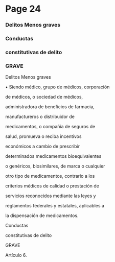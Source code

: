 # Page 24

### Delitos Menos graves

### Conductas

### constitutivas de delito

### GRAVE

Delitos Menos graves

• Siendo médico, grupo de médicos, corporación

de médicos, o sociedad de médicos,

administradora de beneficios de farmacia,

manufactureros o distribuidor de

medicamentos, o compañía de seguros de

salud, promueva o reciba incentivos

económicos a cambio de prescribir

determinados medicamentos bioequivalentes

o genéricos, biosimilares, de marca o cualquier

otro tipo de medicamentos, contrario a los

criterios médicos de calidad o prestación de

servicios reconocidos mediante las leyes y

reglamentos federales y estatales, aplicables a

la dispensación de medicamentos.

Conductas

constitutivas de delito

GRAVE

Artículo 6.

